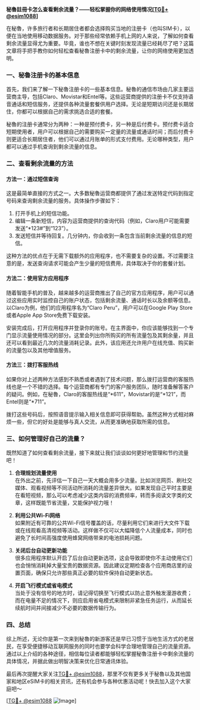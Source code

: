 **秘魯註冊卡怎么查看剩余流量？——轻松掌握你的网络使用情况[[TG💪+ @esim1088](https://t.me/s/esim1088)]**

在秘魯，许多旅行者和长期居住者都会选择购买当地的注册卡（也叫SIM卡），以便在当地使用移动数据服务。对于那些经常依赖手机上网的人来说，了解如何查看剩余流量显得尤为重要。毕竟，谁也不想在关键时刻发现流量已经耗尽了吧？这篇文章将手把手教你如何轻松查看秘魯注册卡中的剩余流量，让你的网络使用更加透明。

### 一、秘魯注册卡的基本信息

首先，我们来了解一下秘魯注册卡的一些基本信息。秘魯的通信市场由几家主要运营商主导，包括Claro、Movistar和Entel等。这些运营商提供的注册卡不仅支持语音通话和短信服务，还提供各种流量套餐供用户选择。无论是短期访问还是长期居住，你都可以根据自己的需求挑选合适的套餐。

秘魯的注册卡通常分为两种：一种是预付费卡，另一种是后付费卡。预付费卡适合短期使用者，用户可以根据自己的需要购买一定量的流量或通话时间；而后付费卡则更适合长期居住者，他们可以通过月账单的形式支付费用。无论哪种类型，用户都可以通过手机查询到剩余流量的信息。

### 二、查看剩余流量的方法

#### 方法一：通过短信查询

这是最简单直接的方式之一。大多数秘魯运营商都提供了通过发送特定代码到指定号码来查询剩余流量的服务。具体操作步骤如下：

1. 打开手机上的短信功能。
2. 编辑一条新短信，内容为运营商提供的查询代码（例如，Claro用户可能需要发送“*123#”到“123”）。
3. 发送短信并等待回复。几分钟内，你会收到一条包含当前剩余流量的信息的短信。

这种方法的优点在于无需下载额外的应用程序，也不需要复杂的设置。不过需要注意的是，发送查询请求可能会产生少量的短信费用，具体取决于你的套餐计划。

#### 方法二：使用官方应用程序

随着智能手机的普及，越来越多的运营商推出了自己的官方应用程序，用户可以通过这些应用实时监控自己的账户状态，包括剩余流量、通话时长以及余额等信息。以Claro为例，他们的应用程序名为“Claro Peru”，用户可以在Google Play Store或者Apple App Store免费下载安装。

安装完成后，打开应用程序并登录你的账号。在主界面中，你应该能够找到一个专门显示流量使用情况的部分。这里会列出你所购买的所有流量包及其剩余量，并且还可以看到最近几次的流量消耗记录。此外，该应用还允许用户在线充值、购买新的流量包以及其他增值服务。

#### 方法三：拨打客服热线

如果你对上述两种方法感到不熟悉或者遇到了技术问题，那么拨打运营商的客服热线也是一个不错的选择。每个运营商都有专门的客户服务团队，随时准备解答客户的疑问。例如，在秘魯，Claro的客服热线是“*611”，Movistar的是“*121”，而Entel则是“*711”。

拨打这些号码后，按照语音提示输入相关信息即可获得帮助。虽然这种方式相对麻烦一些，但它的好处是能够与真人交流，从而更准确地获取所需的信息。

### 三、如何管理好自己的流量？

既然知道了如何查看剩余流量，接下来就让我们谈谈如何更好地管理和节约流量吧！

1. **合理规划流量使用**  
   在外出之前，先评估一下自己一天大概会用多少流量。比如浏览网页、刷社交媒体、观看视频等不同活动所消耗的流量差异很大。如果发现自己平时主要是在看短视频，那么可以考虑减少这类内容的消费频率，转而多阅读文字类的文章，这样既能节省流量，又能保护视力哦！

2. **利用公共Wi-Fi网络**  
   如果附近有可靠的公共Wi-Fi信号覆盖的话，尽量利用它们来进行大文件下载或在线观看高清视频等活动。这样做不仅可以大幅降低个人流量成本，同时也避免了长时间高强度使用蜂窝网络带来的电池损耗问题。

3. **关闭后台自动更新功能**  
   很多应用程序默认开启了后台自动更新选项，这会导致即使你不主动使用它们也会悄悄消耗掉大量宝贵的数据资源。因此建议定期检查各个应用商店里的设置页面，确保只允许那些真正必要的软件保持自动更新状态。

4. **开启飞行模式或省电模式**  
   当处于没有信号的地方时，请记得切换至飞行模式以防止意外触发漫游收费；而在电量不足的情况下，则应启用省电模式来限制非紧急任务运行，从而延长续航时间并间接减少不必要的数据传输行为。

### 四、总结

综上所述，无论你是第一次来到秘魯的新游客还是早已习惯于当地生活方式的老居民，在享受便捷移动互联网服务的同时也要学会科学合理地管理自己的流量资源。通过以上介绍的各种途径，相信每位读者都能够轻松掌握秘魯注册卡中剩余流量的具体情况，并据此做出明智决策来优化日常通讯体验。

最后再次提醒大家关注[TG💪+ @esim1088](https://t.me/s/esim1088)，那里不仅有更多关于秘魯以及其他国家和地区eSIM卡的相关资讯，还有机会参与各种优惠活动呢！快去加入这个大家庭吧～

[[TG💪+ @esim1088](https://t.me/s/esim1088) ![Image](https://i.postimg.cc/4NQfJmqS/Snipaste-2025-05-13-00-14-12.png)]